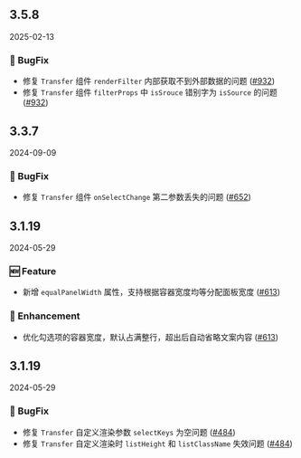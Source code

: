 ## 3.5.8
2025-02-13

### 🐞 BugFix

- 修复 `Transfer` 组件 `renderFilter` 内部获取不到外部数据的问题 ([#932](https://github.com/sheinsight/shineout-next/pull/932))
- 修复 `Transfer` 组件 `filterProps` 中 `isSrouce` 错别字为 `isSource` 的问题 ([#932](https://github.com/sheinsight/shineout-next/pull/932))

## 3.3.7
2024-09-09

### 🐞 BugFix

- 修复 `Transfer` 组件 `onSelectChange` 第二参数丢失的问题 ([#652](https://github.com/sheinsight/shineout-next/pull/652))


## 3.1.19
2024-05-29

### 🆕 Feature

- 新增 `equalPanelWidth` 属性，支持根据容器宽度均等分配面板宽度 ([#613](https://github.com/sheinsight/shineout-next/pull/613))

### 💎 Enhancement

- 优化勾选项的容器宽度，默认占满整行，超出后自动省略文案内容 ([#613](https://github.com/sheinsight/shineout-next/pull/613))

## 3.1.19
2024-05-29

### 🐞 BugFix

- 修复 `Transfer` 自定义渲染参数 `selectKeys` 为空问题 ([#484](https://github.com/sheinsight/shineout-next/pull/484))
- 修复 `Transfer` 自定义渲染时 `listHeight` 和 `listClassName` 失效问题 ([#484](https://github.com/sheinsight/shineout-next/pull/484))
